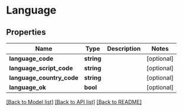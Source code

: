 # Language

## Properties
Name | Type | Description | Notes
------------ | ------------- | ------------- | -------------
**language_code** | **string** |  | [optional] 
**language_script_code** | **string** |  | [optional] 
**language_country_code** | **string** |  | [optional] 
**language_ok** | **bool** |  | [optional] 

[[Back to Model list]](../README.md#documentation-for-models) [[Back to API list]](../README.md#documentation-for-api-endpoints) [[Back to README]](../README.md)


